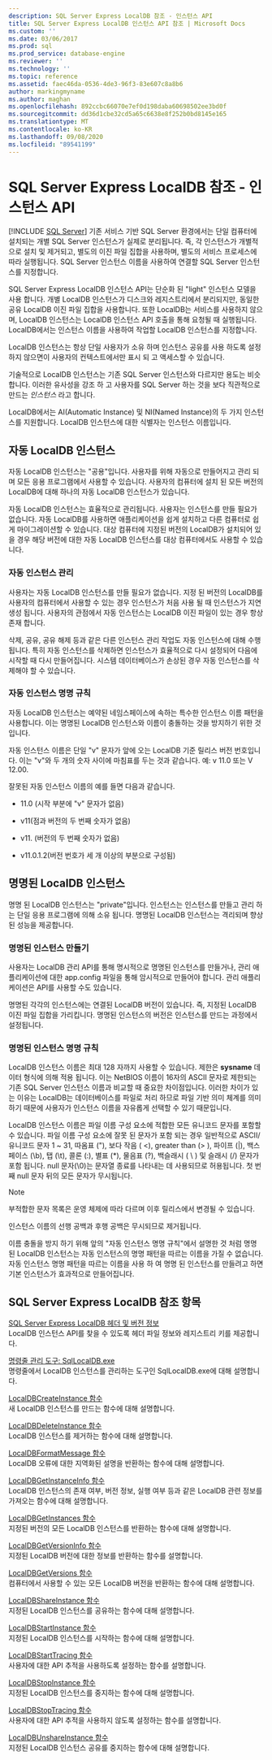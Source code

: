 ```yaml
---
description: SQL Server Express LocalDB 참조 - 인스턴스 API
title: SQL Server Express LocalDB 인스턴스 API 참조 | Microsoft Docs
ms.custom: ''
ms.date: 03/06/2017
ms.prod: sql
ms.prod_service: database-engine
ms.reviewer: ''
ms.technology: ''
ms.topic: reference
ms.assetid: faec46da-0536-4de3-96f3-83e607c8a8b6
author: markingmyname
ms.author: maghan
ms.openlocfilehash: 892ccbc66070e7ef0d198daba60698502ee3bd0f
ms.sourcegitcommit: dd36d1cbe32cd5a65c6638e8f252b0bd8145e165
ms.translationtype: MT
ms.contentlocale: ko-KR
ms.lasthandoff: 09/08/2020
ms.locfileid: "89541199"
---
```

# <a name="sql-server-express-localdb-reference---instance-apis"></a>SQL Server Express LocalDB 참조 - 인스턴스 API
 [!INCLUDE [SQL Server](../../includes/applies-to-version/sqlserver.md)]
  기존 서비스 기반 SQL Server 환경에서는 단일 컴퓨터에 설치되는 개별 SQL Server 인스턴스가 실제로 분리됩니다. 즉, 각 인스턴스가 개별적으로 설치 및 제거되고, 별도의 이진 파일 집합을 사용하며, 별도의 서비스 프로세스에 따라 실행됩니다. SQL Server 인스턴스 이름을 사용하여 연결할 SQL Server 인스턴스를 지정합니다.  
  
 SQL Server Express LocalDB 인스턴스 API는 단순화 된 "light" 인스턴스 모델을 사용 합니다. 개별 LocalDB 인스턴스가 디스크와 레지스트리에서 분리되지만, 동일한 공유 LocalDB 이진 파일 집합을 사용합니다. 또한 LocalDB는 서비스를 사용하지 않으며, LocalDB 인스턴스는 LocalDB 인스턴스 API 호출을 통해 요청될 때 실행됩니다. LocalDB에서는 인스턴스 이름을 사용하여 작업할 LocalDB 인스턴스를 지정합니다.  
  
 LocalDB 인스턴스는 항상 단일 사용자가 소유 하며 인스턴스 공유를 사용 하도록 설정 하지 않으면이 사용자의 컨텍스트에서만 표시 되 고 액세스할 수 있습니다.  
  
 기술적으로 LocalDB 인스턴스는 기존 SQL Server 인스턴스와 다르지만 용도는 비슷합니다. 이러한 유사성을 강조 하 고 사용자를 SQL Server 하는 것을 보다 직관적으로 만드는 *인스턴스* 라고 합니다.  
  
 LocalDB에서는 AI(Automatic Instance) 및 NI(Named Instance)의 두 가지 인스턴스를 지원합니다. LocalDB 인스턴스에 대한 식별자는 인스턴스 이름입니다.  
  
## <a name="automatic-localdb-instances"></a>자동 LocalDB 인스턴스  
 자동 LocalDB 인스턴스는 "공용"입니다. 사용자를 위해 자동으로 만들어지고 관리 되며 모든 응용 프로그램에서 사용할 수 있습니다. 사용자의 컴퓨터에 설치 된 모든 버전의 LocalDB에 대해 하나의 자동 LocalDB 인스턴스가 있습니다.  
  
 자동 LocalDB 인스턴스는 효율적으로 관리됩니다. 사용자는 인스턴스를 만들 필요가 없습니다. 자동 LocalDB를 사용하면 애플리케이션을 쉽게 설치하고 다른 컴퓨터로 쉽게 마이그레이션할 수 있습니다. 대상 컴퓨터에 지정된 버전의 LocalDB가 설치되어 있을 경우 해당 버전에 대한 자동 LocalDB 인스턴스를 대상 컴퓨터에서도 사용할 수 있습니다.  
  
### <a name="automatic-instance-management"></a>자동 인스턴스 관리  
 사용자는 자동 LocalDB 인스턴스를 만들 필요가 없습니다. 지정 된 버전의 LocalDB를 사용자의 컴퓨터에서 사용할 수 있는 경우 인스턴스가 처음 사용 될 때 인스턴스가 지연 생성 됩니다. 사용자의 관점에서 자동 인스턴스는 LocalDB 이진 파일이 있는 경우 항상 존재 합니다.  
  
 삭제, 공유, 공유 해제 등과 같은 다른 인스턴스 관리 작업도 자동 인스턴스에 대해 수행됩니다. 특히 자동 인스턴스를 삭제하면 인스턴스가 효율적으로 다시 설정되어 다음에 시작할 때 다시 만들어집니다. 시스템 데이터베이스가 손상된 경우 자동 인스턴스를 삭제해야 할 수 있습니다.  
  
### <a name="automatic-instance-naming-rules"></a>자동 인스턴스 명명 규칙  
 자동 LocalDB 인스턴스는 예약된 네임스페이스에 속하는 특수한 인스턴스 이름 패턴을 사용합니다. 이는 명명된 LocalDB 인스턴스와 이름이 충돌하는 것을 방지하기 위한 것입니다.  
  
 자동 인스턴스 이름은 단일 "v" 문자가 앞에 오는 LocalDB 기준 릴리스 버전 번호입니다. 이는 "v"와 두 개의 숫자 사이에 마침표를 두는 것과 같습니다. 예: v 11.0 또는 V 12.00.  
  
 잘못된 자동 인스턴스 이름의 예를 들면 다음과 같습니다.  
  
-   11.0 (시작 부분에 "v" 문자가 없음)  
  
-   v11(점과 버전의 두 번째 숫자가 없음)  
  
-   v11. (버전의 두 번째 숫자가 없음)  
  
-   v11.0.1.2(버전 번호가 세 개 이상의 부분으로 구성됨)  
  
## <a name="named-localdb-instances"></a>명명된 LocalDB 인스턴스  
 명명 된 LocalDB 인스턴스는 "private"입니다. 인스턴스는 인스턴스를 만들고 관리 하는 단일 응용 프로그램에 의해 소유 됩니다. 명명된 LocalDB 인스턴스는 격리되며 향상된 성능을 제공합니다.  
  
### <a name="named-instance-creation"></a>명명된 인스턴스 만들기  
 사용자는 LocalDB 관리 API를 통해 명시적으로 명명된 인스턴스를 만들거나, 관리 애플리케이션에 대한 app.config 파일을 통해 암시적으로 만들어야 합니다. 관리 애플리케이션은 API를 사용할 수도 있습니다.  
  
 명명된 각각의 인스턴스에는 연결된 LocalDB 버전이 있습니다. 즉, 지정된 LocalDB 이진 파일 집합을 가리킵니다. 명명된 인스턴스의 버전은 인스턴스를 만드는 과정에서 설정됩니다.  
  
### <a name="named-instance-naming-rules"></a>명명된 인스턴스 명명 규칙  
 LocalDB 인스턴스 이름은 최대 128 자까지 사용할 수 있습니다. 제한은 **sysname** 데이터 형식에 의해 적용 됩니다. 이는 NetBIOS 이름이 16자의 ASCII 문자로 제한되는 기존 SQL Server 인스턴스 이름과 비교할 때 중요한 차이점입니다. 이러한 차이가 있는 이유는 LocalDB는 데이터베이스를 파일로 처리 하므로 파일 기반 의미 체계를 의미 하기 때문에 사용자가 인스턴스 이름을 자유롭게 선택할 수 있기 때문입니다.  
  
 LocalDB 인스턴스 이름은 파일 이름 구성 요소에 적합한 모든 유니코드 문자를 포함할 수 있습니다. 파일 이름 구성 요소에 잘못 된 문자가 포함 되는 경우 일반적으로 ASCII/유니코드 문자 1 ~ 31, 따옴표 ("), 보다 작음 ( \<), greater than (> ), 파이프 (|), 백스페이스 (\b), 탭 (\t), 콜론 (:), 별표 (*), 물음표 (?), 백슬래시 ( \\ ) 및 슬래시 (/) 문자가 포함 됩니다. null 문자(\0)는 문자열 종료를 나타내는 데 사용되므로 허용됩니다. 첫 번째 null 문자 뒤의 모든 문자가 무시됩니다.  
  
> [!NOTE]  
>  부적합한 문자 목록은 운영 체제에 따라 다르며 이후 릴리스에서 변경될 수 있습니다.  
  
 인스턴스 이름의 선행 공백과 후행 공백은 무시되므로 제거됩니다.  
  
 이름 충돌을 방지 하기 위해 앞의 "자동 인스턴스 명명 규칙"에서 설명한 것 처럼 명명 된 LocalDB 인스턴스는 자동 인스턴스의 명명 패턴을 따르는 이름을 가질 수 없습니다. 자동 인스턴스 명명 패턴을 따르는 이름을 사용 하 여 명명 된 인스턴스를 만들려고 하면 기본 인스턴스가 효과적으로 만들어집니다.  
  
## <a name="sql-server-express-localdb-reference-topics"></a>SQL Server Express LocalDB 참조 항목  
 [SQL Server Express LocalDB 헤더 및 버전 정보](../../relational-databases/express-localdb-instance-apis/sql-server-express-localdb-header-and-version-information.md)  
 LocalDB 인스턴스 API를 찾을 수 있도록 헤더 파일 정보와 레지스트리 키를 제공합니다.  
  
 [명령줄 관리 도구: SqlLocalDB.exe](../../relational-databases/express-localdb-instance-apis/command-line-management-tool-sqllocaldb-exe.md)  
 명령줄에서 LocalDB 인스턴스를 관리하는 도구인 SqlLocalDB.exe에 대해 설명합니다.  
  
 [LocalDBCreateInstance 함수](../../relational-databases/express-localdb-instance-apis/localdbcreateinstance-function.md)  
 새 LocalDB 인스턴스를 만드는 함수에 대해 설명합니다.  
  
 [LocalDBDeleteInstance 함수](../../relational-databases/express-localdb-instance-apis/localdbdeleteinstance-function.md)  
 LocalDB 인스턴스를 제거하는 함수에 대해 설명합니다.  
  
 [LocalDBFormatMessage 함수](../../relational-databases/express-localdb-instance-apis/localdbformatmessage-function.md)  
 LocalDB 오류에 대한 지역화된 설명을 반환하는 함수에 대해 설명합니다.  
  
 [LocalDBGetInstanceInfo 함수](../../relational-databases/express-localdb-instance-apis/localdbgetinstanceinfo-function.md)  
 LocalDB 인스턴스의 존재 여부, 버전 정보, 실행 여부 등과 같은 LocalDB 관련 정보를 가져오는 함수에 대해 설명합니다.  
  
 [LocalDBGetInstances 함수](../../relational-databases/express-localdb-instance-apis/localdbgetinstances-function.md)  
 지정된 버전의 모든 LocalDB 인스턴스를 반환하는 함수에 대해 설명합니다.  
  
 [LocalDBGetVersionInfo 함수](../../relational-databases/express-localdb-instance-apis/localdbgetversioninfo-function.md)  
 지정된 LocalDB 버전에 대한 정보를 반환하는 함수를 설명합니다.  
  
 [LocalDBGetVersions 함수](../../relational-databases/express-localdb-instance-apis/localdbgetversions-function.md)  
 컴퓨터에서 사용할 수 있는 모든 LocalDB 버전을 반환하는 함수에 대해 설명합니다.  
  
 [LocalDBShareInstance 함수](../../relational-databases/express-localdb-instance-apis/localdbshareinstance-function.md)  
 지정된 LocalDB 인스턴스를 공유하는 함수에 대해 설명합니다.  
  
 [LocalDBStartInstance 함수](../../relational-databases/express-localdb-instance-apis/localdbstartinstance-function.md)  
 지정된 LocalDB 인스턴스를 시작하는 함수에 대해 설명합니다.  
  
 [LocalDBStartTracing 함수](../../relational-databases/express-localdb-instance-apis/localdbstarttracing-function.md)  
 사용자에 대한 API 추적을 사용하도록 설정하는 함수를 설명합니다.  
  
 [LocalDBStopInstance 함수](../../relational-databases/express-localdb-instance-apis/localdbstopinstance-function.md)  
 지정된 LocalDB 인스턴스를 중지하는 함수에 대해 설명합니다.  
  
 [LocalDBStopTracing 함수](../../relational-databases/express-localdb-instance-apis/localdbstoptracing-function.md)  
 사용자에 대한 API 추적을 사용하지 않도록 설정하는 함수를 설명합니다.  
  
 [LocalDBUnshareInstance 함수](../../relational-databases/express-localdb-instance-apis/localdbunshareinstance-function.md)  
 지정된 LocalDB 인스턴스 공유를 중지하는 함수에 대해 설명합니다.  
  
  
